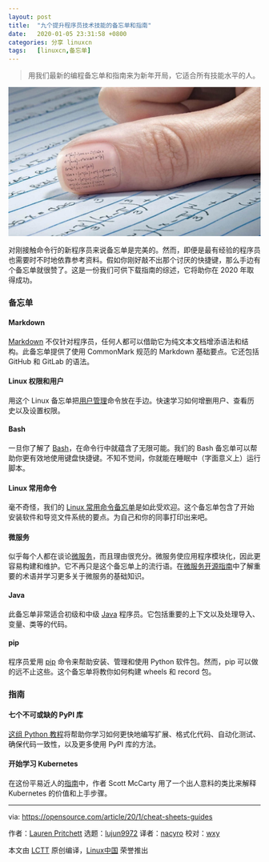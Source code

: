 ```yaml
---
layout: post
title:	"九个提升程序员技术技能的备忘单和指南"
date:	2020-01-05 23:31:58 +0800 
categories:	分享 linuxcn 
tags:	[linuxcn,备忘单]
---
```




> 
> 用我们最新的编程备忘单和指南来为新年开局，它适合所有技能水平的人。
> 
> 
> 


![](/Asserts/Images/album/202001/05/233115etzm6hv4a3z5yvhg.jpg)


对刚接触命令行的新程序员来说备忘单是完美的。然而，即便是最有经验的程序员也需要时不时地依靠参考资料。假如你刚好敲不出那个讨厌的快捷键，那么手边有个备忘单就很赞了。这是一份我们可供下载指南的综述，它将助你在 2020 年取得成功。


### 备忘单


#### Markdown


[Markdown](https://opensource.com/downloads/cheat-sheet-markdown) 不仅针对程序员，任何人都可以借助它为纯文本文档增添语法和结构。此备忘单提供了使用 CommonMark 规范的 Markdown 基础要点。它还包括 GitHub 和 GitLab 的语法。


#### Linux 权限和用户


用这个 Linux 备忘单把[用户管理](https://opensource.com/downloads/linux-permissions-cheat-sheet)命令放在手边。快速学习如何增删用户、查看历史以及设置权限。


#### Bash


一旦你了解了 [Bash](https://opensource.com/downloads/bash-cheat-sheet)，在命令行中就蕴含了无限可能。我们的 Bash 备忘单可以帮助你更有效地使用键盘快捷键。不知不觉间，你就能在睡眠中（字面意义上）运行脚本。


#### Linux 常用命令


毫不奇怪，我们的 [Linux 常用命令备忘单](https://opensource.com/downloads/linux-common-commands-cheat-sheet)是如此受欢迎。这个备忘单包含了开始安装软件和导览文件系统的要点。为自己和你的同事打印出来吧。


#### 微服务


似乎每个人都在谈论[微服务](https://opensource.com/downloads/microservices-cheat-sheet)，而且理由很充分。微服务使应用程序模块化，因此更容易构建和维护。它不再只是这个备忘单上的流行语。在[微服务开源指南](https://opensource.com/article/19/11/microservices-cheat-sheet)中了解重要的术语并学习更多关于微服务的基础知识。


#### Java


此备忘单非常适合初级和中级 [Java](https://opensource.com/downloads/java-cheat-sheet) 程序员。它包括重要的上下文以及处理导入、变量、类等的代码。


#### pip


程序员爱用 [pip](https://opensource.com/downloads/pip-cheat-sheet) 命令来帮助安装、管理和使用 Python 软件包。然而，pip 可以做的远不止这些。这个备忘单将教你如何构建 wheels 和 record 包。


### 指南


#### 七个不可或缺的 PyPI 库


[这组 Python 教程](https://opensource.com/downloads/7-essential-pypi-libraries)将帮助你学习如何更快地编写扩展、格式化代码、自动化测试、确保代码一致性，以及更多使用 PyPI 库的方法。


#### 开始学习 Kubernetes


在这份平易近人的[指南](https://opensource.com/downloads/getting-started-kubernetes-ebook)中，作者 Scott McCarty 用了一个出人意料的类比来解释 Kubernetes 的价值和上手步骤。




---


via: <https://opensource.com/article/20/1/cheat-sheets-guides>


作者：[Lauren Pritchett](https://opensource.com/users/lauren-pritchett) 选题：[lujun9972](https://github.com/lujun9972) 译者：[nacyro](https://github.com/nacyro) 校对：[wxy](https://github.com/wxy)


本文由 [LCTT](https://github.com/LCTT/TranslateProject) 原创编译，[Linux中国](https://linux.cn/) 荣誉推出
